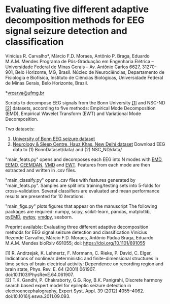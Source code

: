 # Evaluating five different adaptive decomposition methods for EEG signal seizure detection and classification
Vinícius R. Carvalho*,  Márcio F.D. Moraes, Antônio P. Braga, Eduardo M.A.M. Mendes
Programa de Pós-Graduação em Engenharia Elétrica – Universidade Federal de Minas Gerais – Av. Antônio Carlos 6627, 31270-901, Belo Horizonte, MG, Brasil.
Núcleo de Neurociências, Departamento de Fisiologia e Biofísica, Instituto de Ciências Biológicas, Universidade Federal de Minas Gerais, Belo Horizonte, Brazil.

*vrcarva@ufmg.br

Scripts to decompose EEG signals from the Bonn University [[1]](https://journals.aps.org/pre/abstract/10.1103/PhysRevE.64.061907) and NSC-ND [[2]](https://doi.org/10.1016/j.eswa.2011.09.093) datasets, according to five methods: Empirical Mode Decomposition (EMD), Empirical Wavelet Transform (EWT) and Variational Mode Decomposition. 

Two datasets:
1. [University of Bonn EEG seizure dataset](http://epileptologie-bonn.de/cms/front_content.php?idcat=193&lang=3&changelang=3)
2. [Neurology & Sleep Centre, Hauz Khas, New Delhi dataset](https://www.researchgate.net/publication/308719109_EEG_Epilepsy_Datasets)
Download EEG data to (1) BonnDataset/data/ and (2) NSC_ND/data/

"main_feats.py" opens and decomposes each EEG into N modes with [EMD](https://doi.org/10.1098/rspa.1998.0193), [EEMD](https://doi.org/10.1142/S1793536909000047), [CEEMDAN](https://doi.org/10.1016/j.bspc.2014.06.009), [VMD](https://doi.org/10.1109/TSP.2013.2288675) and [EWT](https://doi.org/10.1109/TSP.2013.2265222). Features from each mode are then extracted and written in .csv files.  

"main_classify.py" opens .csv files with features generated by "main_feats.py". Samples are split into training/testing sets into 5-folds for cross-validation. Several classifiers are evaluated and mean performance results are presented for 10 iterations.

"main_figs.py" plots figures that appear on the manuscript
The following packages are required: numpy, scipy, scikit-learn, pandas, matplotlib, [pyEMD](https://pypi.org/project/EMD-signal/), [ewtpy](https://pypi.org/project/ewtpy/), [vmdpy](https://pypi.org/project/vmdpy/), seaborn.

Preprint available:
Evaluating three different adaptive decomposition methods for EEG signal seizure detection and classification
Vinícius Rezende Carvalho, Márcio F.D. Moraes, Antônio Pádua Braga, Eduardo M.A.M. Mendes
bioRxiv 691055; doi: https://doi.org/10.1101/691055


[1] R. Andrzejak, K. Lehnertz, F. Mormann, C. Rieke, P. David, C. Elger, Indications of nonlinear deterministic and finite-dimensional structures in time series of brain electrical activity: Dependence on recording region and brain state, Phys. Rev. E. 64 (2001) 061907. doi:10.1103/PhysRevE.64.061907.  
[2] T.K. Gandhi, P. Chakraborty, G.G. Roy, B.K. Panigrahi, Discrete harmony search based expert model for epileptic seizure detection in electroencephalography, Expert Syst. Appl. 39 (2012) 4055–4062. doi:10.1016/j.eswa.2011.09.093.



